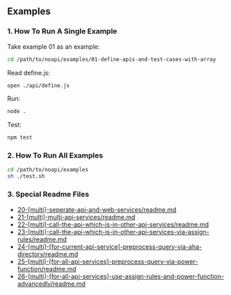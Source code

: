 
## Examples

### 1. How To Run A Single Example

Take example 01 as an example:

```sh
cd /path/to/noapi/examples/01-define-apis-and-test-cases-with-array
```

Read define.js:
```sh
open ./api/define.js
```

Run:
```sh
node .
```

Test:
```sh
npm test
```



### 2. How To Run All Examples


```sh
cd /path/to/noapi/examples
sh ./test.sh
```



### 3. Special Readme Files

* [20-[multi]-seperate-api-and-web-services/readme.md](./20-[multi]-seperate-api-and-web-services/readme.md)
* [21-[multi]-multi-api-services/readme.md](./21-[multi]-multi-api-services/readme.md)
* [22-[multi]-call-the-api-which-is-in-other-api-services/readme.md](./22-[multi]-call-the-api-which-is-in-other-api-services/readme.md)
* [23-[multi]-call-the-api-which-is-in-other-api-services-via-assign-rules/readme.md](./23-[multi]-call-the-api-which-is-in-other-api-services-via-assign-rules/readme.md)
* [24-[multi]-[for-current-api-service]-preprocess-query-via-aha-directory/readme.md](./24-[multi]-[for-current-api-service]-preprocess-query-via-aha-directory/readme.md)
* [25-[multi]-[for-all-api-services]-preprocess-query-via-power-function/readme.md](./25-[multi]-[for-all-api-services]-preprocess-query-via-power-function/readme.md)
* [26-[multi]-[for-all-api-services]-use-assign-rules-and-power-function-advancedly/readme.md](./26-[multi]-[for-all-api-services]-use-assign-rules-and-power-function-advancedly/readme.md)

